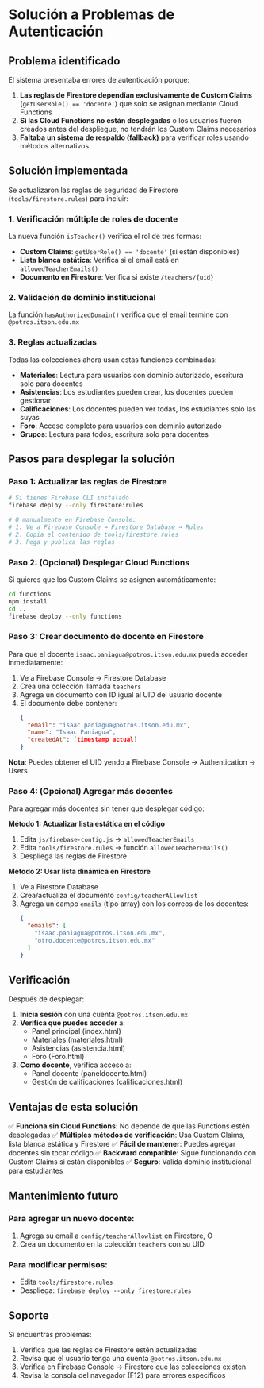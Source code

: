 # Solución a Problemas de Autenticación

## Problema identificado

El sistema presentaba errores de autenticación porque:

1. **Las reglas de Firestore dependían exclusivamente de Custom Claims** (`getUserRole() == 'docente'`) que solo se asignan mediante Cloud Functions
2. **Si las Cloud Functions no están desplegadas** o los usuarios fueron creados antes del despliegue, no tendrán los Custom Claims necesarios
3. **Faltaba un sistema de respaldo (fallback)** para verificar roles usando métodos alternativos

## Solución implementada

Se actualizaron las reglas de seguridad de Firestore (`tools/firestore.rules`) para incluir:

### 1. Verificación múltiple de roles de docente

La nueva función `isTeacher()` verifica el rol de tres formas:
- **Custom Claims**: `getUserRole() == 'docente'` (si están disponibles)
- **Lista blanca estática**: Verifica si el email está en `allowedTeacherEmails()`
- **Documento en Firestore**: Verifica si existe `/teachers/{uid}`

### 2. Validación de dominio institucional

La función `hasAuthorizedDomain()` verifica que el email termine con `@potros.itson.edu.mx`

### 3. Reglas actualizadas

Todas las colecciones ahora usan estas funciones combinadas:
- **Materiales**: Lectura para usuarios con dominio autorizado, escritura solo para docentes
- **Asistencias**: Los estudiantes pueden crear, los docentes pueden gestionar
- **Calificaciones**: Los docentes pueden ver todas, los estudiantes solo las suyas
- **Foro**: Acceso completo para usuarios con dominio autorizado
- **Grupos**: Lectura para todos, escritura solo para docentes

## Pasos para desplegar la solución

### Paso 1: Actualizar las reglas de Firestore

```bash
# Si tienes Firebase CLI instalado
firebase deploy --only firestore:rules

# O manualmente en Firebase Console:
# 1. Ve a Firebase Console → Firestore Database → Rules
# 2. Copia el contenido de tools/firestore.rules
# 3. Pega y publica las reglas
```

### Paso 2: (Opcional) Desplegar Cloud Functions

Si quieres que los Custom Claims se asignen automáticamente:

```bash
cd functions
npm install
cd ..
firebase deploy --only functions
```

### Paso 3: Crear documento de docente en Firestore

Para que el docente `isaac.paniagua@potros.itson.edu.mx` pueda acceder inmediatamente:

1. Ve a Firebase Console → Firestore Database
2. Crea una colección llamada `teachers`
3. Agrega un documento con ID igual al UID del usuario docente
4. El documento debe contener:
   ```json
   {
     "email": "isaac.paniagua@potros.itson.edu.mx",
     "name": "Isaac Paniagua",
     "createdAt": [timestamp actual]
   }
   ```

**Nota**: Puedes obtener el UID yendo a Firebase Console → Authentication → Users

### Paso 4: (Opcional) Agregar más docentes

Para agregar más docentes sin tener que desplegar código:

**Método 1: Actualizar lista estática en el código**
1. Edita `js/firebase-config.js` → `allowedTeacherEmails`
2. Edita `tools/firestore.rules` → función `allowedTeacherEmails()`
3. Despliega las reglas de Firestore

**Método 2: Usar lista dinámica en Firestore**
1. Ve a Firestore Database
2. Crea/actualiza el documento `config/teacherAllowlist`
3. Agrega un campo `emails` (tipo array) con los correos de los docentes:
   ```json
   {
     "emails": [
       "isaac.paniagua@potros.itson.edu.mx",
       "otro.docente@potros.itson.edu.mx"
     ]
   }
   ```

## Verificación

Después de desplegar:

1. **Inicia sesión** con una cuenta `@potros.itson.edu.mx`
2. **Verifica que puedes acceder** a:
   - Panel principal (index.html)
   - Materiales (materiales.html)
   - Asistencias (asistencia.html)
   - Foro (Foro.html)
3. **Como docente**, verifica acceso a:
   - Panel docente (paneldocente.html)
   - Gestión de calificaciones (calificaciones.html)

## Ventajas de esta solución

✅ **Funciona sin Cloud Functions**: No depende de que las Functions estén desplegadas
✅ **Múltiples métodos de verificación**: Usa Custom Claims, lista blanca estática y Firestore
✅ **Fácil de mantener**: Puedes agregar docentes sin tocar código
✅ **Backward compatible**: Sigue funcionando con Custom Claims si están disponibles
✅ **Seguro**: Valida dominio institucional para estudiantes

## Mantenimiento futuro

### Para agregar un nuevo docente:
1. Agrega su email a `config/teacherAllowlist` en Firestore, O
2. Crea un documento en la colección `teachers` con su UID

### Para modificar permisos:
- Edita `tools/firestore.rules`
- Despliega: `firebase deploy --only firestore:rules`

## Soporte

Si encuentras problemas:
1. Verifica que las reglas de Firestore estén actualizadas
2. Revisa que el usuario tenga una cuenta `@potros.itson.edu.mx`
3. Verifica en Firebase Console → Firestore que las colecciones existen
4. Revisa la consola del navegador (F12) para errores específicos
